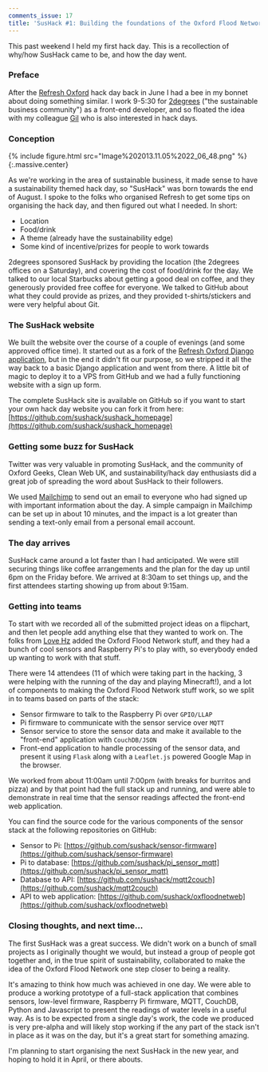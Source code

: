 ```yaml
---
comments_issue: 17
title: 'SusHack #1: Building the foundations of the Oxford Flood Network Stack'
---
```


This past weekend I held my first hack day. This is a recollection of why/how SusHack came to be, and how the day went.

<!-- more -->

### Preface

After the [Refresh Oxford](http://www.refreshoxford.co.uk/) hack day back in June I had a bee in my bonnet about doing something similar. I work 9-5:30 for [2degrees](http://2degreesnetwork.com) ("the sustainable business community") as a front-end developer, and so floated the idea with my colleague [Gil](http://lumbercoder.com/) who is also interested in hack days.

### Conception

{% include figure.html src="Image%202013.11.05%2022_06_48.png" %}{:.massive.center}

As we're working in the area of sustainable business, it made sense to have a sustainability themed hack day, so "SusHack" was born towards the end of August. I spoke to the folks who organised Refresh to get some tips on organising the hack day, and then figured out what I needed. In short:

- Location
- Food/drink
- A theme (already have the sustainability edge)
- Some kind of incentive/prizes for people to work towards

2degrees sponsored SusHack by providing the location (the 2degrees offices on a Saturday), and covering the cost of food/drink for the day. We talked to our local Starbucks about getting a good deal on coffee, and they generously provided free coffee for everyone. We talked to GitHub about what they could provide as prizes, and they provided t-shirts/stickers and were very helpful about Git.

### The SusHack website

We built the website over the course of a couple of evenings (and some approved office time). It started out as a fork of the [Refresh Oxford Django application](https://github.com/refreshoxford/refreshoxford.co.uk/), but in the end it didn't fit our purpose, so we stripped it all the way back to a basic Django application and went from there. A little bit of magic to deploy it to a VPS from GitHub and we had a fully functioning website with a sign up form.

The complete SusHack site is available on GitHub so if you want to start your own hack day website you can fork it from here: [https://github.com/sushack/sushack_homepage](https://github.com/sushack/sushack_homepage)

### Getting some buzz for SusHack

Twitter was very valuable in promoting SusHack, and the community of Oxford Geeks, Clean Web UK, and sustainability/hack day enthusiasts did a great job of spreading the word about SusHack to their followers.

We used [Mailchimp](http://eepurl.com/Emv4j) to send out an email to everyone who had signed up with important information about the day. A simple campaign in Mailchimp can be set up in about 10 minutes, and the impact is a lot greater than sending a text-only email from a personal email account.

### The day arrives

SusHack came around a lot faster than I had anticipated. We were still securing things like coffee arrangements and the plan for the day up until 6pm on the Friday before. We arrived at 8:30am to set things up, and the first attendees starting showing up from about 9:15am.

### Getting into teams

To start with we recorded all of the submitted project ideas on a flipchart, and then let people add anything else that they wanted to work on. The folks from [Love Hz](http://love-hz.com/) added the Oxford Flood Network stuff, and they had a bunch of cool sensors and Raspberry Pi's to play with, so everybody ended up wanting to work with that stuff.

There were 14 attendees (11 of which were taking part in the hacking, 3 were helping with the running of the day and playing Minecraft!), and a lot of components to making the Oxford Flood Network stuff work, so we split in to teams based on parts of the stack:

- Sensor firmware to talk to the Raspberry Pi over `GPIO/LLAP`
- Pi firmware to communicate with the sensor service over `MQTT`
- Sensor service to store the sensor data and make it available to the "front-end" application with `CouchDB/JSON`
- Front-end application to handle processing of the sensor data, and present it using `Flask` along with a `Leaflet.js` powered Google Map in the browser.

We worked from about 11:00am until 7:00pm (with breaks for burritos and pizza) and by that point had the full stack up and running, and were able to demonstrate in real time that the sensor readings affected the front-end web application.

You can find the source code for the various components of the sensor stack at the following repositories on GitHub:

- Sensor to Pi: [https://github.com/sushack/sensor-firmware](https://github.com/sushack/sensor-firmware)
- Pi to database: [https://github.com/sushack/pi_sensor_mqtt](https://github.com/sushack/pi_sensor_mqtt)
- Database to API: [https://github.com/sushack/mqtt2couch](https://github.com/sushack/mqtt2couch)
- API to web application: [https://github.com/sushack/oxfloodnetweb](https://github.com/sushack/oxfloodnetweb)

### Closing thoughts, and next time...

The first SusHack was a great success. We didn't work on a bunch of small projects as I originally thought we would, but instead a group of people got together and, in the true spirit of sustainability, collaborated to make the idea of the Oxford Flood Network one step closer to being a reality.

It's amazing to think how much was achieved in one day. We were able to produce a working prototype of a full-stack application that combines sensors, low-level firmware, Raspberry Pi firmware, MQTT, CouchDB, Python and Javascript to present the readings of water levels in a useful way. As is to be expected from a single day's work, the code we produced is very pre-alpha and will likely stop working if the any part of the stack isn't in place as it was on the day, but it's a great start for something amazing.

I'm planning to start organising the next SusHack in the new year, and hoping to hold it in April, or there abouts.



